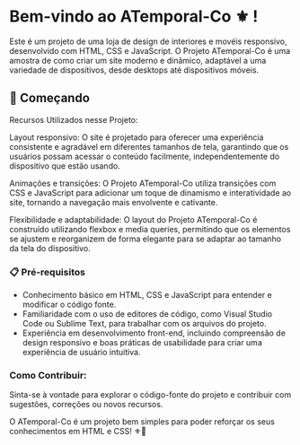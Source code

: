  # Bem-vindo ao ATemporal-Co ⚜️ !

Este é um projeto de uma loja de design de interiores e movéis responsivo, desenvolvido com HTML, CSS e JavaScript. O Projeto ATemporal-Co é uma amostra de como criar um site moderno e dinâmico, adaptável a uma variedade de dispositivos, desde desktops até dispositivos móveis.

## 🚀 Começando

Recursos Utilizados nesse Projeto:

Layout responsivo: O site é projetado para oferecer uma experiência consistente e agradável em diferentes tamanhos de tela, garantindo que os usuários possam acessar o conteúdo facilmente, independentemente do dispositivo que estão usando.

Animações e transições: O Projeto ATemporal-Co utiliza transições com CSS e JavaScript para adicionar um toque de dinamismo e interatividade ao site, tornando a navegação mais envolvente e cativante.

Flexibilidade e adaptabilidade: O layout do Projeto ATemporal-Co é construído utilizando flexbox e media queries, permitindo que os elementos se ajustem e reorganizem de forma elegante para se adaptar ao tamanho da tela do dispositivo.

### 📋 Pré-requisitos

 - Conhecimento básico em HTML, CSS e JavaScript para entender e modificar o código fonte.
 - Familiaridade com o uso de editores de código, como Visual Studio Code ou Sublime Text, para trabalhar com os arquivos do projeto.
 - Experiência em desenvolvimento front-end, incluindo compreensão de design responsivo e boas práticas de usabilidade para criar uma experiência de usuário intuitiva.

### Como Contribuir:

Sinta-se à vontade para explorar o código-fonte do projeto e contribuir com sugestões, correções ou novos recursos. 

O ATemporal-Co é um projeto bem simples para poder reforçar os seus conhecimentos em HTML e CSS! ⚜️🌟
